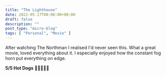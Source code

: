```yaml
---
title: "The Lighthouse"
date: 2022-05-17T00:00:00+00:00
draft: false
description: ""
post_type: "micro-blog"
tags: [ "Personal", "Movie" ]
---
```


After watching The Northman I realised I'd never seen this. What a great movie, loved everything about it. I especially enjoyed how the constant fog horn put everything on edge.

**5/5 Hot Dogs** 🌭🌭🌭🌭🌭